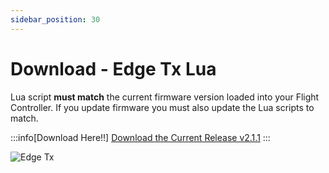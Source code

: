 ```yaml
---
sidebar_position: 30
---
```


# Download - Edge Tx Lua

Lua script **must match** the current firmware version loaded into your Flight Controller. If you update firmware you must also update the Lua scripts to match.

:::info[Download Here!!]
[Download the Current Release v2.1.1](https://github.com/rotorflight/rotorflight-lua-scripts/releases/tag/release%2F2.1.1)
:::

![Edge Tx](../setup/img/edgetx-logo.png)


